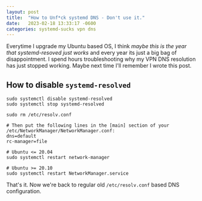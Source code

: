 ```yaml
---
layout: post
title:  "How to Unf*ck systemd DNS - Don't use it."
date:   2023-02-18 13:33:17 -0600
categories: systemd-sucks vpn dns
---
```


Everytime I upgrade my Ubuntu based OS, I think _maybe this is the year that systemd-resoved just works_ and every year its just a big bag of disappointment. I spend hours troubleshooting why my VPN DNS resolution has just stopped working. Maybe next time I'll remember I wrote this post.

## How to disable `systemd-resolved`

```
sudo systemctl disable systemd-resolved
sudo systemctl stop systemd-resolved

sudo rm /etc/resolv.conf

# Then put the following lines in the [main] section of your /etc/NetworkManager/NetworkManager.conf:
dns=default
rc-manager=file

# Ubuntu <= 20.04
sudo systemctl restart network-manager

# Ubuntu >= 20.10
sudo systemctl restart NetworkManager.service
```

That's it.  Now we're back to regular old `/etc/resolv.conf` based DNS configuration.

